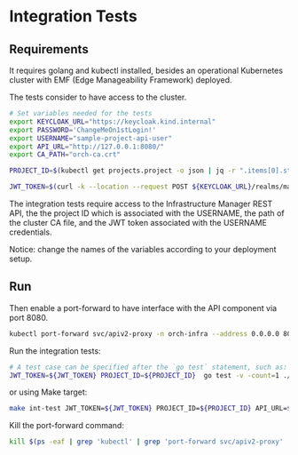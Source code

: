 # Integration Tests

## Requirements

It requires golang and kubectl installed, besides an operational Kubernetes cluster
with EMF (Edge Manageability Framework) deployed.

The tests consider to have access to the cluster.

```bash
# Set variables needed for the tests
export KEYCLOAK_URL="https://keycloak.kind.internal"
export PASSWORD='ChangeMeOn1stLogin!'
export USERNAME="sample-project-api-user"
export API_URL="http://127.0.0.1:8080/"
export CA_PATH="orch-ca.crt"

PROJECT_ID=$(kubectl get projects.project -o json | jq -r ".items[0].status.projectStatus.uID")

JWT_TOKEN=$(curl -k --location --request POST ${KEYCLOAK_URL}/realms/master/protocol/openid-connect/token --header 'Content-Type: application/x-www-form-urlencoded' --data-urlencode 'grant_type=password' --data-urlencode 'client_id=system-client' --data-urlencode username=${USERNAME} --data-urlencode password=${PASSWORD} --data-urlencode 'scope=openid profile email groups' | jq -r '.access_token')
```

The integration tests require access to the Infrastructure Manager REST API,
the the project ID which is associated with the USERNAME,
the path of the cluster CA file, and the JWT token associated with the USERNAME credentials.

Notice: change the names of the variables according to your deployment setup.

## Run

Then enable a port-forward to have interface with the API component via port 8080.

```bash
kubectl port-forward svc/apiv2-proxy -n orch-infra --address 0.0.0.0 8080:8080 &
```

Run the integration tests:

```bash
# A test case can be specified after the `go test` statement, such as: -run TestHostCustom
JWT_TOKEN=${JWT_TOKEN} PROJECT_ID=${PROJECT_ID}  go test -v -count=1 ./test/client/ -apiurl=${API_URL} -caPath=${CA_PATH} 
```

or using Make target:

```bash
make int-test JWT_TOKEN=${JWT_TOKEN} PROJECT_ID=${PROJECT_ID} API_URL=${API_URL} CA_PATH=${CA_PATH}
```

Kill the port-forward command:

```bash
kill $(ps -eaf | grep 'kubectl' | grep 'port-forward svc/apiv2-proxy' | awk '{print $2}')
```
